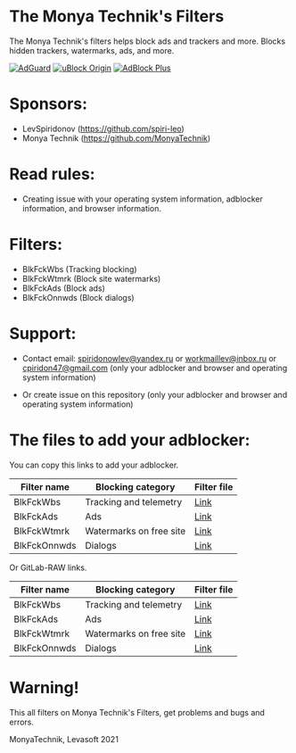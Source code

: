 # The Monya Technik's Filters
The Monya Technik's filters helps block ads and trackers and more. Blocks hidden trackers, watermarks, ads, and more.

[![AdGuard](https://img.shields.io/badge/AdGuard-supports-green.svg)](https://img.shields.io/badge/AdGuard-supports-green.svg)
[![uBlock Origin](https://img.shields.io/badge/uBlock-supports-green.svg)](https://img.shields.io/badge/AdGuard-supports-green.svg)
[![AdBlock Plus](https://img.shields.io/badge/AdBlockPlus-supports-green.svg)](https://img.shields.io/badge/AdGuard-supports-green.svg)
# Sponsors:
+ LevSpiridonov (https://github.com/spiri-leo)
+ Monya Technik (https://github.com/MonyaTechnik)

# Read rules:
+ Creating issue with your operating system information, adblocker information, and browser information.

# Filters:
+ BlkFckWbs (Tracking blocking)
+ BlkFckWtmrk (Block site watermarks)
+ BlkFckAds (Block ads)
+ BlkFckOnnwds (Block dialogs)

# Support:
* Contact email: spiridonowlev@yandex.ru or workmaillev@inbox.ru or cpiridon47@gmail.com (only your adblocker and browser and operating system information)

* Or create issue on this repository (only your adblocker and browser and operating system information)

# The files to add your adblocker:
You can copy this links to add your adblocker.

| Filter name  | Blocking category       | Filter file |
| -----------  | -----------------       | ----------- |
| BlkFckWbs    | Tracking and telemetry  | [Link](https://raw.githubusercontent.com/MonyaTechnik/themtfilters/main/blkfckwbs/blkfckwbs.txt)       | 
| BlkFckAds    | Ads                     | [Link](https://raw.githubusercontent.com/MonyaTechnik/themtfilters/main/blkfckads/blkfckads.txt)       |
| BlkFckWtmrk  | Watermarks on free site | [Link](https://raw.githubusercontent.com/MonyaTechnik/themtfilters/main/blkfckwtmrk/blkfckwtmrk.txt)   |
| BlkFckOnnwds | Dialogs                 | [Link](https://raw.githubusercontent.com/MonyaTechnik/themtfilters/main/blkfckonnwds/blkfckonnwds.txt) |

Or GitLab-RAW links.

| Filter name  | Blocking category       | Filter file |
| -----------  | -----------------       | ----------- |
| BlkFckWbs    | Tracking and telemetry  | [Link](https://gitlab.com/spiri-leo/themtfilters/-/raw/main/blkfckwbs/blkfckwbs.txt)       | 
| BlkFckAds    | Ads                     | [Link](https://gitlab.com/spiri-leo/themtfilters/-/raw/main/blkfckads/blkfckads.txt)       |
| BlkFckWtmrk  | Watermarks on free site | [Link](https://gitlab.com/spiri-leo/themtfilters/-/raw/main/blkfckwtmrk/blkfckwtmrk.txt)   |
| BlkFckOnnwds | Dialogs                 | [Link](https://gitlab.com/spiri-leo/themtfilters/-/raw/main/blkfckonnwds/blkfckonnwds.txt) |

# Warning!
This all filters on Monya Technik's Filters, get problems and bugs and errors.

MonyaTechnik, Levasoft 2021
